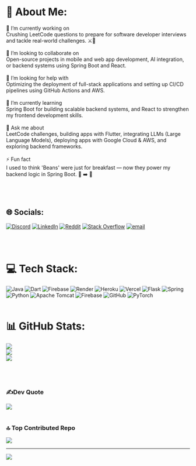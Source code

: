 
# 💫 About Me:

🚀 I’m currently working on<br>Crushing LeetCode questions to prepare for software developer interviews and tackle real-world challenges. 
⚔️🚀<br><br>🤝 I’m looking to collaborate on<br>Open-source projects in mobile and web app development, AI integration, or backend systems using Spring Boot and React.<br><br>🤔 I’m looking for help with<br>Optimizing the deployment of full-stack applications and setting up CI/CD pipelines using GitHub Actions and AWS.<br><br>🌱 I’m currently learning<br>Spring Boot for building scalable backend systems, and React to strengthen my frontend development skills.<br><br>💬 Ask me about<br>LeetCode challenges, building apps with Flutter, integrating LLMs (Large Language Models), deploying apps with Google Cloud & AWS, and exploring backend frameworks.<br><br>⚡ Fun fact<br>I used to think 'Beans' were just for breakfast — now they power my backend logic in Spring Boot. 🫘 ➡️ 💾

<br><br>
## 🌐 Socials:
[![Discord](https://img.shields.io/badge/Discord-%237289DA.svg?logo=discord&logoColor=white)](https://discord.gg/d) [![LinkedIn](https://img.shields.io/badge/LinkedIn-%230077B5.svg?logo=linkedin&logoColor=white)](https://linkedin.com/in/https://www.linkedin.com/in/harinarayanan1) [![Reddit](https://img.shields.io/badge/Reddit-%23FF4500.svg?logo=Reddit&logoColor=white)](https://reddit.com/user/Quiet_Source_832) [![Stack Overflow](https://img.shields.io/badge/-Stackoverflow-FE7A16?logo=stack-overflow&logoColor=white)](https://stackoverflow.com/users/30253192/hari-narayanan)
   [![email](https://img.shields.io/badge/Email-D14836?logo=gmail&logoColor=white)](mailto:harinarayanan2711@gmail.com) 
   
   <br><br>
# 💻 Tech Stack:
![Java](https://img.shields.io/badge/java-%23ED8B00.svg?style=for-the-badge&logo=openjdk&logoColor=white) ![Dart](https://img.shields.io/badge/dart-%230175C2.svg?style=for-the-badge&logo=dart&logoColor=white) ![Firebase](https://img.shields.io/badge/firebase-%23039BE5.svg?style=for-the-badge&logo=firebase) ![Render](https://img.shields.io/badge/Render-%46E3B7.svg?style=for-the-badge&logo=render&logoColor=white) ![Heroku](https://img.shields.io/badge/heroku-%23430098.svg?style=for-the-badge&logo=heroku&logoColor=white) ![Vercel](https://img.shields.io/badge/vercel-%23000000.svg?style=for-the-badge&logo=vercel&logoColor=white) ![Flask](https://img.shields.io/badge/flask-%23000.svg?style=for-the-badge&logo=flask&logoColor=white) ![Spring](https://img.shields.io/badge/spring-%236DB33F.svg?style=for-the-badge&logo=spring&logoColor=white) ![Python](https://img.shields.io/badge/python-3670A0?style=for-the-badge&logo=python&logoColor=ffdd54) ![Apache Tomcat](https://img.shields.io/badge/apache%20tomcat-%23F8DC75.svg?style=for-the-badge&logo=apache-tomcat&logoColor=black) ![Firebase](https://img.shields.io/badge/firebase-a08021?style=for-the-badge&logo=firebase&logoColor=ffcd34) ![GitHub](https://img.shields.io/badge/github-%23121011.svg?style=for-the-badge&logo=github&logoColor=white) ![PyTorch](https://img.shields.io/badge/PyTorch-%23EE4C2C.svg?style=for-the-badge&logo=PyTorch&logoColor=white)
<br><br>
# 📊 GitHub Stats:
![](https://github-readme-stats.vercel.app/api?username=Hariii27&theme=blue_navy&hide_border=false&include_all_commits=true&count_private=true)<br/>
![](https://nirzak-streak-stats.vercel.app/?user=Hariii27&theme=blue_navy&hide_border=false)<br/>
![](https://github-readme-stats.vercel.app/api/top-langs/?username=Hariii27&theme=blue_navy&hide_border=false&include_all_commits=true&count_private=true&layout=compact)
<br>
</br>
<br>
<br>
### ✍️Dev Quote
![](https://quotes-github-readme.vercel.app/api?type=horizontal&theme=merko)
<br>
</br>
### 🔝 Top Contributed Repo
![](https://github-contributor-stats.vercel.app/api?username=Hariii27&limit=5&theme=dark&combine_all_yearly_contributions=true)


---
[![](https://visitcount.itsvg.in/api?id=Hariii27&icon=0&color=0)](https://visitcount.itsvg.in)

<!-- Proudly created with GPRM ( https://gprm.itsvg.in ) -->
<!--
**Hariii27/Hariii27** is a ✨ _special_ ✨ repository because its `README.md` (this file) appears on your GitHub profile.

Here are some ideas to get you started:

- 🔭 I’m currently working on ...
- 🌱 I’m currently learning ...
- 👯 I’m looking to collaborate on ...
- 🤔 I’m looking for help with ...
- 💬 Ask me about ...
- 📫 How to reach me: ...
- 😄 Pronouns: ...
- ⚡ Fun fact: ...
-->

